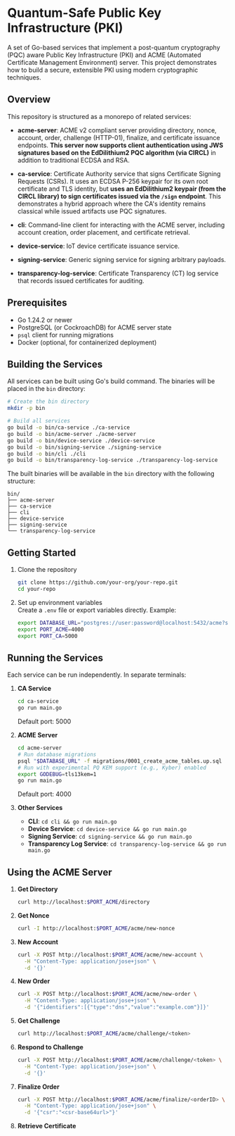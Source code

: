 # Quantum-Safe Public Key Infrastructure (PKI)

A set of Go-based services that implement a post-quantum cryptography (PQC) aware Public Key Infrastructure (PKI) and ACME (Automated Certificate Management Environment) server. This project demonstrates how to build a secure, extensible PKI using modern cryptographic techniques.

## Overview

This repository is structured as a monorepo of related services:

- **acme-server**: ACME v2 compliant server providing directory, nonce, account, order, challenge (HTTP-01), finalize, and certificate issuance endpoints. **This server now supports client authentication using JWS signatures based on the EdDilithium2 PQC algorithm (via CIRCL)** in addition to traditional ECDSA and RSA.
- **ca-service**: Certificate Authority service that signs Certificate Signing Requests (CSRs). It uses an ECDSA P-256 keypair for its own root certificate and TLS identity, but **uses an EdDilithium2 keypair (from the CIRCL library) to sign certificates issued via the `/sign` endpoint**. This demonstrates a hybrid approach where the CA's identity remains classical while issued artifacts use PQC signatures.

- **cli**: Command-line client for interacting with the ACME server, including account creation, order placement, and certificate retrieval.
- **device-service**: IoT device certificate issuance service.
- **signing-service**: Generic signing service for signing arbitrary payloads.
- **transparency-log-service**: Certificate Transparency (CT) log service that records issued certificates for auditing.

## Prerequisites

- Go 1.24.2 or newer  
- PostgreSQL (or CockroachDB) for ACME server state  
- `psql` client for running migrations  
- Docker (optional, for containerized deployment)

## Building the Services

All services can be built using Go's build command. The binaries will be placed in the `bin` directory:

```bash
# Create the bin directory
mkdir -p bin

# Build all services
go build -o bin/ca-service ./ca-service
go build -o bin/acme-server ./acme-server
go build -o bin/device-service ./device-service
go build -o bin/signing-service ./signing-service
go build -o bin/cli ./cli
go build -o bin/transparency-log-service ./transparency-log-service
```

The built binaries will be available in the `bin` directory with the following structure:
```
bin/
├── acme-server
├── ca-service
├── cli
├── device-service
├── signing-service
└── transparency-log-service
```

## Getting Started

1. Clone the repository  
   ```bash
   git clone https://github.com/your-org/your-repo.git
   cd your-repo
   ```

2. Set up environment variables  
   Create a `.env` file or export variables directly. Example:
   ```bash
   export DATABASE_URL="postgres://user:password@localhost:5432/acme?sslmode=disable"
   export PORT_ACME=4000
   export PORT_CA=5000
   ```

## Running the Services

Each service can be run independently. In separate terminals:

1. **CA Service**  
   ```bash
   cd ca-service
   go run main.go
   ```
   Default port: 5000

2. **ACME Server**  
   ```bash
   cd acme-server
   # Run database migrations
   psql "$DATABASE_URL" -f migrations/0001_create_acme_tables.up.sql
   # Run with experimental PQ KEM support (e.g., Kyber) enabled
   export GODEBUG=tls13kem=1 
   go run main.go
   ```
   Default port: 4000

3. **Other Services**  
   - **CLI**: `cd cli && go run main.go`  
   - **Device Service**: `cd device-service && go run main.go`  
   - **Signing Service**: `cd signing-service && go run main.go`  
   - **Transparency Log Service**: `cd transparency-log-service && go run main.go`

## Using the ACME Server

1. **Get Directory**  
   ```bash
   curl http://localhost:$PORT_ACME/directory
   ```

2. **Get Nonce**  
   ```bash
   curl -I http://localhost:$PORT_ACME/acme/new-nonce
   ```

3. **New Account**  
   ```bash
   curl -X POST http://localhost:$PORT_ACME/acme/new-account \
     -H "Content-Type: application/jose+json" \
     -d '{}'
   ```

4. **New Order**  
   ```bash
   curl -X POST http://localhost:$PORT_ACME/acme/new-order \
     -H "Content-Type: application/jose+json" \
     -d '{"identifiers":[{"type":"dns","value":"example.com"}]}'
   ```

5. **Get Challenge**  
   ```bash
   curl http://localhost:$PORT_ACME/acme/challenge/<token>
   ```

6. **Respond to Challenge**  
   ```bash
   curl -X POST http://localhost:$PORT_ACME/acme/challenge/<token> \
     -H "Content-Type: application/jose+json" \
     -d '{}'
   ```

7. **Finalize Order**  
   ```bash
   curl -X POST http://localhost:$PORT_ACME/acme/finalize/<orderID> \
     -H "Content-Type: application/jose+json" \
     -d '{"csr":"<csr-base64url>"}'
   ```

8. **Retrieve Certificate**  
   ```